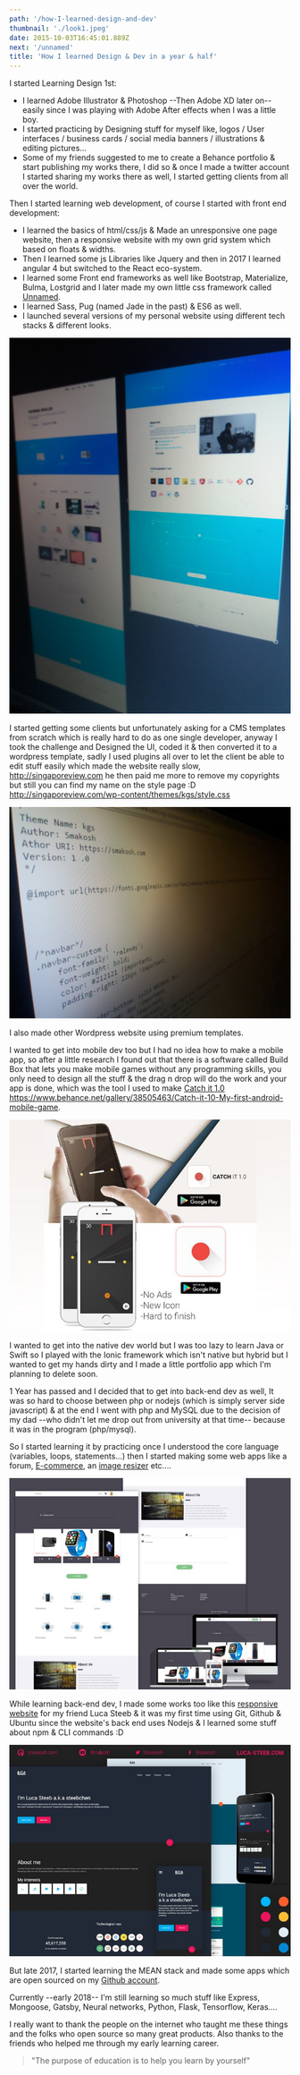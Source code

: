 ```yaml
---
path: '/how-I-learned-design-and-dev'
thumbnail: './look1.jpeg'
date: 2015-10-03T16:45:01.889Z
next: '/unnamed'
title: 'How I learned Design & Dev in a year & half'
---
```


I started Learning Design 1st:

* I learned Adobe Illustrator & Photoshop --Then Adobe XD later on-- easily since I was playing with Adobe After effects when I was a little boy.
* I started practicing by Designing stuff for myself like, logos / User interfaces / business cards / social media banners / illustrations & editing pictures…
* Some of my friends suggested to me to create a Behance portfolio & start publishing my works there, I did so & once I made a twitter account I started sharing my works there as well, I started getting clients from all over the world.

Then I started learning web development, of course I started with front end development:

* I learned the basics of html/css/js & Made an unresponsive one page website, then a responsive website with my own grid system which based on floats & widths.
* Then I learned some js Libraries like Jquery and then in 2017 I learned angular 4 but switched to the React eco-system.
* I learned some Front end frameworks as well like Bootstrap, Materialize, Bulma, Lostgrid and I later made my own little css framework called [Unnamed](https://unnamed.smakosh.com).
* I learned Sass, Pug (named Jade in the past) & ES6 as well.
* I launched several versions of my personal website using different tech stacks & different looks.

![One of the designs](look1.jpeg)

I started getting some clients but unfortunately asking for a CMS templates from scratch which is really hard to do as one single developer, anyway I took the challenge and Designed the UI, coded it & then converted it to a wordpress template, sadly I used plugins all over to let the client be able to edit stuff easily which made the website really slow, http://singaporeview.com he then paid me more to remove my copyrights but still you can find my name on the style page :D http://singaporeview.com/wp-content/themes/kgs/style.css

![wordpress sucks](wp.jpeg "When one of your clients removes ur name on the copyrights on the footer & forgets to remove it on the style page 😂😂😂")

I also made other Wordpress website using premium templates.

I wanted to get into mobile dev too but I had no idea how to make a mobile app, so after a little research I found out that there is a software called Build Box that lets you make mobile games without any programming skills, you only need to design all the stuff & the drag n drop will do the work and your app is done, which was the tool I used to make [Catch it 1.0](https://play.google.com/store/apps/details?id=com.smakosh.atchit) https://www.behance.net/gallery/38505463/Catch-it-10-My-first-android-mobile-game.

![Catch it 1.0](catchit.jpeg)

I wanted to get into the native dev world but I was too lazy to learn Java or Swift so I played with the Ionic framework which isn't native but hybrid but I wanted to get my hands dirty and I made a little portfolio app which I'm planning to delete soon.

1 Year has passed and I decided that to get into back-end dev as well, It was so hard to choose between php or nodejs (which is simply server side javascript) & at the end I went with php and MySQL due to the decision of my dad --who didn't let me drop out from university at that time-- because it was in the program (php/mysql).

So I started learning it by practicing once I understood the core language (variables, loops, statements...) then I started making some web apps like a forum, [E-commerce](https://github.com/smakosh/Smartshop), an [image resizer](https://github.com/smakosh/image-resizer) etc....

![smartshop](smartshop.jpeg)

While learning back-end dev, I made some works too like this [responsive website](https://luca-steeb.com) for my friend Luca Steeb  & it was my first time using Git, Github & Ubuntu since the website's back end uses Nodejs & I learned some stuff about npm & CLI commands :D

![luca-steeb.com](lucasteeb.jpg)

But late 2017, I started learning the MEAN stack and made some apps which are open sourced on my [Github account](https://github.com/smakosh).

Currently --early 2018-- I'm still learning so much stuff like Express, Mongoose, Gatsby, Neural networks, Python, Flask, Tensorflow, Keras....

I really want to thank the people on the internet who taught me these things and the folks who open source so many great products. Also thanks to the friends who helped me through my early learning career.

> "The purpose of education is to help you learn by yourself"